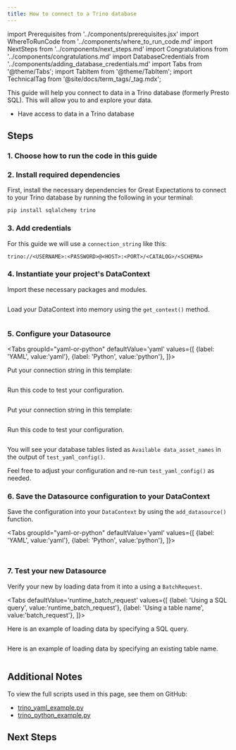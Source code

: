 ```yaml
---
title: How to connect to a Trino database
---
```

import Prerequisites from '../components/prerequisites.jsx'
import WhereToRunCode from '../components/where_to_run_code.md'
import NextSteps from '../components/next_steps.md'
import Congratulations from '../components/congratulations.md'
import DatabaseCredentials from '../components/adding_database_credentials.md'
import Tabs from '@theme/Tabs';
import TabItem from '@theme/TabItem';
import TechnicalTag from '@site/docs/term_tags/_tag.mdx';

This guide will help you connect to data in a Trino database (formerly Presto SQL).
This will allow you to <TechnicalTag tag="validation" text="Validate" /> and explore your data.

<Prerequisites>

- Have access to data in a Trino database

</Prerequisites>

## Steps

### 1. Choose how to run the code in this guide

<WhereToRunCode />

### 2. Install required dependencies

First, install the necessary dependencies for Great Expectations to connect to your Trino database by running the following in your terminal:

```console
pip install sqlalchemy trino
```

### 3. Add credentials

<DatabaseCredentials />

For this guide we will use a `connection_string` like this:

```
trino://<USERNAME>:<PASSWORD>@<HOST>:<PORT>/<CATALOG>/<SCHEMA>
```

### 4. Instantiate your project's DataContext

Import these necessary packages and modules.

```python file=../../../../tests/integration/docusaurus/connecting_to_your_data/database/trino_yaml_example.py#L1-L4
```

Load your DataContext into memory using the `get_context()` method.

```python file=../../../../tests/integration/docusaurus/connecting_to_your_data/database/trino_yaml_example.py#L17
```

### 5. Configure your Datasource

<Tabs
  groupId="yaml-or-python"
  defaultValue='yaml'
  values={[
  {label: 'YAML', value:'yaml'},
  {label: 'Python', value:'python'},
  ]}>

<TabItem value="yaml">

Put your connection string in this template:

```python file=../../../../tests/integration/docusaurus/connecting_to_your_data/database/trino_yaml_example.py#L19-L33
```

Run this code to test your configuration.

```python file=../../../../tests/integration/docusaurus/connecting_to_your_data/database/trino_yaml_example.py#L42
```

</TabItem>

<TabItem value="python">

Put your connection string in this template:

```python file=../../../../tests/integration/docusaurus/connecting_to_your_data/database/trino_python_example.py#L21-L38
```

Run this code to test your configuration.

```python file=../../../../tests/integration/docusaurus/connecting_to_your_data/database/trino_python_example.py#L46
```

</TabItem>

</Tabs>

You will see your database tables listed as `Available data_asset_names` in the output of `test_yaml_config()`.

Feel free to adjust your configuration and re-run `test_yaml_config()` as needed.

### 6. Save the Datasource configuration to your DataContext

Save the configuration into your `DataContext` by using the `add_datasource()` function.

<Tabs
  groupId="yaml-or-python"
  defaultValue='yaml'
  values={[
  {label: 'YAML', value:'yaml'},
  {label: 'Python', value:'python'},
  ]}>

<TabItem value="yaml">

```python file=../../../../tests/integration/docusaurus/connecting_to_your_data/database/trino_yaml_example.py#L44
```

</TabItem>

<TabItem value="python">

```python file=../../../../tests/integration/docusaurus/connecting_to_your_data/database/trino_python_example.py#L50
```

</TabItem>

</Tabs>

### 7. Test your new Datasource

Verify your new <TechnicalTag tag="datasource" text="Datasource" /> by loading data from it into a <TechnicalTag tag="validator" text="Validator" /> using a `BatchRequest`.

<Tabs
  defaultValue='runtime_batch_request'
  values={[
  {label: 'Using a SQL query', value:'runtime_batch_request'},
  {label: 'Using a table name', value:'batch_request'},
  ]}>

<TabItem value="runtime_batch_request">

Here is an example of loading data by specifying a SQL query.

```python file=../../../../tests/integration/docusaurus/connecting_to_your_data/database/trino_yaml_example.py#L47-L60
```

</TabItem>

<TabItem value="batch_request">

Here is an example of loading data by specifying an existing table name.

```python file=../../../../tests/integration/docusaurus/connecting_to_your_data/database/trino_yaml_example.py#L66-L77
```

</TabItem>

</Tabs>

<Congratulations />

## Additional Notes

To view the full scripts used in this page, see them on GitHub:

- [trino_yaml_example.py](https://github.com/great-expectations/great_expectations/blob/develop/tests/integration/docusaurus/connecting_to_your_data/database/trino_yaml_example.py)
- [trino_python_example.py](https://github.com/great-expectations/great_expectations/blob/develop/tests/integration/docusaurus/connecting_to_your_data/database/trino_python_example.py)

## Next Steps

<NextSteps />
